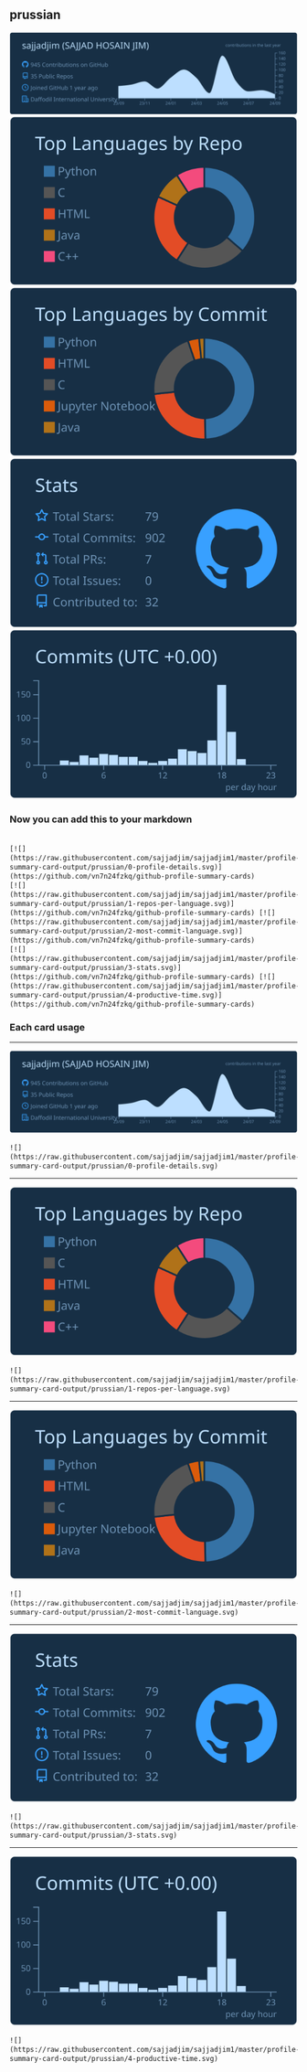 ## prussian

[![](./0-profile-details.svg)](https://github.com/vn7n24fzkq/github-profile-summary-cards)
[![](./1-repos-per-language.svg)](https://github.com/vn7n24fzkq/github-profile-summary-cards) [![](./2-most-commit-language.svg)](https://github.com/vn7n24fzkq/github-profile-summary-cards)
[![](./3-stats.svg)](https://github.com/vn7n24fzkq/github-profile-summary-cards) [![](./4-productive-time.svg)](https://github.com/vn7n24fzkq/github-profile-summary-cards)
### Now you can add this to your markdown
```

[![](https://raw.githubusercontent.com/sajjadjim/sajjadjim1/master/profile-summary-card-output/prussian/0-profile-details.svg)](https://github.com/vn7n24fzkq/github-profile-summary-cards)
[![](https://raw.githubusercontent.com/sajjadjim/sajjadjim1/master/profile-summary-card-output/prussian/1-repos-per-language.svg)](https://github.com/vn7n24fzkq/github-profile-summary-cards) [![](https://raw.githubusercontent.com/sajjadjim/sajjadjim1/master/profile-summary-card-output/prussian/2-most-commit-language.svg)](https://github.com/vn7n24fzkq/github-profile-summary-cards)
[![](https://raw.githubusercontent.com/sajjadjim/sajjadjim1/master/profile-summary-card-output/prussian/3-stats.svg)](https://github.com/vn7n24fzkq/github-profile-summary-cards) [![](https://raw.githubusercontent.com/sajjadjim/sajjadjim1/master/profile-summary-card-output/prussian/4-productive-time.svg)](https://github.com/vn7n24fzkq/github-profile-summary-cards)

```

### Each card usage
---

![](./0-profile-details.svg)

```
![](https://raw.githubusercontent.com/sajjadjim/sajjadjim1/master/profile-summary-card-output/prussian/0-profile-details.svg)
```

    

---

![](./1-repos-per-language.svg)

```
![](https://raw.githubusercontent.com/sajjadjim/sajjadjim1/master/profile-summary-card-output/prussian/1-repos-per-language.svg)
```

    

---

![](./2-most-commit-language.svg)

```
![](https://raw.githubusercontent.com/sajjadjim/sajjadjim1/master/profile-summary-card-output/prussian/2-most-commit-language.svg)
```

    

---

![](./3-stats.svg)

```
![](https://raw.githubusercontent.com/sajjadjim/sajjadjim1/master/profile-summary-card-output/prussian/3-stats.svg)
```

    

---

![](./4-productive-time.svg)

```
![](https://raw.githubusercontent.com/sajjadjim/sajjadjim1/master/profile-summary-card-output/prussian/4-productive-time.svg)
```

    
